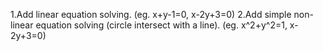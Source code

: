 1.Add linear equation solving. 
(eg. x+y-1=0, x-2y+3=0)
2.Add simple non-linear equation solving (circle intersect with a line).
(eg. x^2+y^2=1, x-2y+3=0)